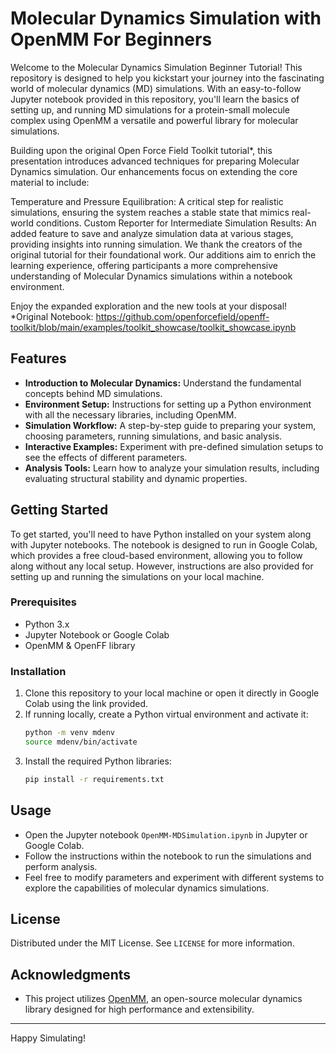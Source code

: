 # Molecular Dynamics Simulation with OpenMM For Beginners

Welcome to the Molecular Dynamics Simulation Beginner Tutorial! This repository is designed to help you kickstart your journey into the fascinating world of molecular dynamics (MD) simulations. With an easy-to-follow Jupyter notebook provided in this repository, you'll learn the basics of setting up, and running MD simulations for a protein-small molecule complex using OpenMM a versatile and powerful library for molecular simulations.

Building upon the original Open Force Field Toolkit tutorial*, this presentation introduces advanced techniques for preparing Molecular Dynamics simulation. Our enhancements focus on extending the core material to include:

Temperature and Pressure Equilibration: A critical step for realistic simulations, ensuring the system reaches a stable state that mimics real-world conditions. Custom Reporter for Intermediate Simulation Results: An added feature to save and analyze simulation data at various stages, providing insights into running simulation. We thank the creators of the original tutorial for their foundational work. Our additions aim to enrich the learning experience, offering participants a more comprehensive understanding of Molecular Dynamics simulations within a notebook environment.

Enjoy the expanded exploration and the new tools at your disposal! *Original Notebook: https://github.com/openforcefield/openff-toolkit/blob/main/examples/toolkit_showcase/toolkit_showcase.ipynb

## Features

- **Introduction to Molecular Dynamics:** Understand the fundamental concepts behind MD simulations.
- **Environment Setup:** Instructions for setting up a Python environment with all the necessary libraries, including OpenMM.
- **Simulation Workflow:** A step-by-step guide to preparing your system, choosing parameters, running simulations, and basic analysis.
- **Interactive Examples:** Experiment with pre-defined simulation setups to see the effects of different parameters.
- **Analysis Tools:** Learn how to analyze your simulation results, including evaluating structural stability and dynamic properties.

## Getting Started

To get started, you'll need to have Python installed on your system along with Jupyter notebooks. The notebook is designed to run in Google Colab, which provides a free cloud-based environment, allowing you to follow along without any local setup. However, instructions are also provided for setting up and running the simulations on your local machine.

### Prerequisites

- Python 3.x
- Jupyter Notebook or Google Colab
- OpenMM & OpenFF library

### Installation

1. Clone this repository to your local machine or open it directly in Google Colab using the link provided.
2. If running locally, create a Python virtual environment and activate it:
   ```bash
   python -m venv mdenv
   source mdenv/bin/activate
   ```
3. Install the required Python libraries:
   ```bash
   pip install -r requirements.txt
   ```

## Usage

- Open the Jupyter notebook `OpenMM-MDSimulation.ipynb` in Jupyter or Google Colab.
- Follow the instructions within the notebook to run the simulations and perform analysis.
- Feel free to modify parameters and experiment with different systems to explore the capabilities of molecular dynamics simulations.

## License

Distributed under the MIT License. See `LICENSE` for more information.

## Acknowledgments

- This project utilizes [OpenMM](http://openmm.org/), an open-source molecular dynamics library designed for high performance and extensibility.

---

Happy Simulating!
